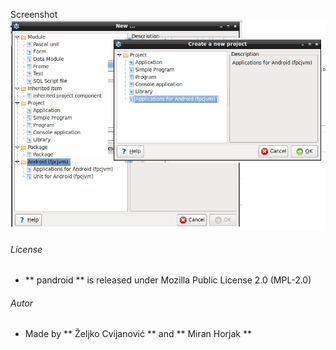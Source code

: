 Screenshot
![GitHub Logo](/images/pandroid.png) 

###### License
- ** pandroid ** is released under Mozilla Public License 2.0 (MPL-2.0)

###### Autor
- Made by ** Željko Cvijanović ** and ** Miran Horjak **

